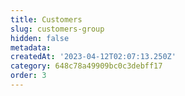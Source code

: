 ```yaml
---
title: Customers
slug: customers-group
hidden: false
metadata:
createdAt: '2023-04-12T02:07:13.250Z'
category: 648c78a49909bc0c3debff17
order: 3
---
```

